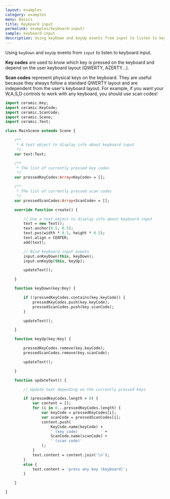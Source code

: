 ```yaml
---
layout: examples
category: examples
menu: Basics
title: Keyboard input
permalink: examples/keyboard-input/
sample: keyboard-input
description: Using keyDown and keyUp events from input to listen to keyboard input.
---
```


Using `keyDown` and `keyUp` events from `input` to listen to keyboard input.

<p class="extra-info"><strong>Key codes</strong> are used to know which key is pressed on the keyboard and depend on the user keyboard layout (QWERTY, AZERTY...).</p>

<p class="extra-info"><strong>Scan codes</strong> represent physical keys on the keyboard. They are useful because they always follow a standard QWERTY layout and are independent from the user's keyboard layout. For example, if you want your W,A,S,D controls to work with any keyboard, you should use scan codes!</p>

```haxe
import ceramic.Key;
import ceramic.KeyCode;
import ceramic.ScanCode;
import ceramic.Scene;
import ceramic.Text;

class MainScene extends Scene {

    /**
     * A text object to display info about keyboard input
     */
    var text:Text;

    /**
     * The list of currently pressed key codes
     */
    var pressedKeyCodes:Array<KeyCode> = [];

    /**
     * The list of currently pressed scan codes
     */
    var pressedScanCodes:Array<ScanCode> = [];

    override function create() {

        // Use a text object to display info about keyboard input
        text = new Text();
        text.anchor(0.5, 0.5);
        text.pos(width * 0.5, height * 0.5);
        text.align = CENTER;
        add(text);

        // Bind keyboard input events
        input.onKeyDown(this, keyDown);
        input.onKeyUp(this, keyUp);

        updateText();

    }

    function keyDown(key:Key) {

        if (!pressedKeyCodes.contains(key.keyCode)) {
            pressedKeyCodes.push(key.keyCode);
            pressedScanCodes.push(key.scanCode);
        }

        updateText();

    }

    function keyUp(key:Key) {

        pressedKeyCodes.remove(key.keyCode);
        pressedScanCodes.remove(key.scanCode);

        updateText();

    }

    function updateText() {

        // Update text depending on the currently pressed keys

        if (pressedKeyCodes.length > 0) {
            var content = [];
            for (i in 0...pressedKeyCodes.length) {
                var keyCode = pressedKeyCodes[i];
                var scanCode = pressedScanCodes[i];
                content.push(
                    KeyCode.name(keyCode) +
                    ' (key code)          ' +
                    ScanCode.name(scanCode) +
                    ' (scan code)'
                );
            }
            text.content = content.join('\n');
        }
        else {
            text.content = 'press any key (keyboard)';
        }

    }

}
```